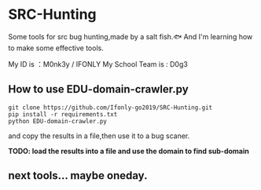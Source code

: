 # SRC-Hunting
Some tools for src bug hunting,made by a salt fish.🐟
And I'm learning how to make some effective tools.

My ID is ：M0nk3y / IFONLY
My School Team is : D0g3
## How to use EDU-domain-crawler.py
```
git clone https://github.com/Ifonly-go2019/SRC-Hunting.git
pip install -r requirements.txt
python EDU-domain-crawler.py
```
and copy the results in a file,then use it to a bug scaner.

**TODO: load the results into a file and use the domain to find sub-domain**
## next tools... maybe oneday.
